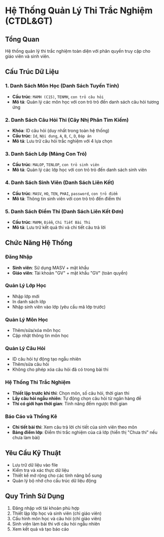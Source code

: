 # Hệ Thống Quản Lý Thi Trắc Nghiệm (CTDL&GT)

## Tổng Quan
Hệ thống quản lý thi trắc nghiệm toàn diện với phân quyền truy cập cho giáo viên và sinh viên.

## Cấu Trúc Dữ Liệu

### 1. Danh Sách Môn Học (Danh Sách Tuyến Tính)
- **Cấu trúc**: `MAMH (C15)`, `TENMH`, `con trỏ câu hỏi`
- **Mô tả**: Quản lý các môn học với con trỏ trỏ đến danh sách câu hỏi tương ứng

### 2. Danh Sách Câu Hỏi Thi (Cây Nhị Phân Tìm Kiếm)
- **Khóa**: ID câu hỏi (duy nhất trong toàn hệ thống)
- **Cấu trúc**: `Id`, `Nội dung`, `A`, `B`, `C`, `D`, `Đáp án`
- **Mô tả**: Lưu trữ câu hỏi trắc nghiệm với 4 lựa chọn

### 3. Danh Sách Lớp (Mảng Con Trỏ)
- **Cấu trúc**: `MALOP`, `TENLOP`, `con trỏ sinh viên`
- **Mô tả**: Quản lý các lớp học với con trỏ trỏ đến danh sách sinh viên

### 4. Danh Sách Sinh Viên (Danh Sách Liên Kết)
- **Cấu trúc**: `MASV`, `HO`, `TEN`, `PHAI`, `password`, `con trỏ điểm`
- **Mô tả**: Thông tin sinh viên với con trỏ trỏ đến điểm thi

### 5. Danh Sách Điểm Thi (Danh Sách Liên Kết Đơn)
- **Cấu trúc**: `MAMH`, `Điểm`, `Chi Tiết Bài Thi`
- **Mô tả**: Lưu trữ kết quả thi và chi tiết câu trả lời

## Chức Năng Hệ Thống

### Đăng Nhập
- **Sinh viên**: Sử dụng MASV + mật khẩu
- **Giáo viên**: Tài khoản "GV" + mật khẩu "GV" (toàn quyền)

### Quản Lý Lớp Học
- Nhập lớp mới
- In danh sách lớp
- Nhập sinh viên vào lớp (yêu cầu mã lớp trước)

### Quản Lý Môn Học
- Thêm/sửa/xóa môn học
- Cập nhật thông tin môn học

### Quản Lý Câu Hỏi
- ID câu hỏi tự động tạo ngẫu nhiên
- Thêm/sửa câu hỏi
- Không cho phép xóa câu hỏi đã có trong bài thi

### Hệ Thống Thi Trắc Nghiệm
- **Thiết lập trước khi thi**: Chọn môn, số câu hỏi, thời gian thi
- **Lấy câu hỏi ngẫu nhiên**: Tự động chọn câu hỏi từ ngân hàng đề
- **Thi có giới hạn thời gian**: Tính năng đếm ngược thời gian

### Báo Cáo và Thống Kê
- **Chi tiết bài thi**: Xem câu trả lời chi tiết của sinh viên theo môn
- **Bảng điểm lớp**: Điểm thi trắc nghiệm của cả lớp (hiển thị "Chưa thi" nếu chưa làm bài)

## Yêu Cầu Kỹ Thuật
- Lưu trữ dữ liệu vào file
- Kiểm tra và xác thực dữ liệu
- Thiết kế mở rộng cho các tính năng bổ sung
- Quản lý bộ nhớ cho cấu trúc dữ liệu động

## Quy Trình Sử Dụng
1. Đăng nhập với tài khoản phù hợp
2. Thiết lập lớp học và sinh viên (chỉ giáo viên)
3. Cấu hình môn học và câu hỏi (chỉ giáo viên)
4. Sinh viên làm bài thi với câu hỏi ngẫu nhiên
5. Xem kết quả và tạo báo cáo